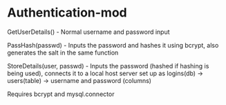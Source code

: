 # Authentication-mod
GetUserDetails() - Normal username and password input

PassHash(passwd) - Inputs the password and hashes it using bcrypt, also generates the salt in the same function

StoreDetails(user, passwd) - Inputs the password (hashed if hashing is being used), connects it to a local host server set up as logins(db) -> users(table) -> username and password (columns)

Requires bcrypt and mysql.connector

